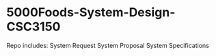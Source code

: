 # 5000Foods-System-Design-CSC3150

Repo includes:
  System Request
  System Proposal
  System Specifications


